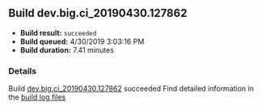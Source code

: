 ## Build dev.big.ci_20190430.127862
- **Build result:** `succeeded`
- **Build queued:** 4/30/2019 3:03:16 PM
- **Build duration:** 7.41 minutes
### Details
Build [dev.big.ci_20190430.127862](https://winappstudio.visualstudio.com/web/build.aspx?pcguid=a4ef43be-68ce-4195-a619-079b4d9834c2&builduri=vstfs%3a%2f%2f%2fBuild%2fBuild%2f27862) succeeded
Find detailed information in the [build log files](https://uwpctdiags.blob.core.windows.net/buildlogs/dev.big.ci_20190430.127862_logs.zip)
